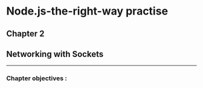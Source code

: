 # Node.js-the-right-way practise
## Chapter 2 
## Networking with Sockets
***
### Chapter objectives :

